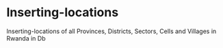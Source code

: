 # Inserting-locations
Inserting-locations of  all Provinces, Districts, Sectors, Cells and Villages in Rwanda in Db
